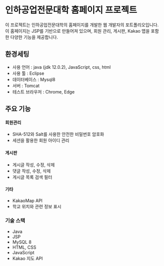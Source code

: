 # 인하공업전문대학 홈페이지 프로젝트


이 프로젝트는 인하공업전문대학의 홈페이지를 개발한 웹 개발자의 포트폴리오입니다. 이 홈페이지는 JSP를 기반으로 만들어져 있으며, 회원 관리, 게시판, Kakao 맵을 포함한 다양한 기능을 제공합니다.
## 환경세팅
- 사용 언어 : java (jdk 12.0.2), JavaScript, css, html
- 사용 툴 : Eclipse
- 데이터베이스 : Mysql8
- 서버 : Tomcat
- 테스트 브라우저 : Chrome, Edge


## 주요 기능

#### 회원관리
- SHA-512와 Salt를 사용한 안전한 비밀번호 암호화
- 세션을 활용한 회원 아이디 관리

#### 게시판
- 게시글 작성, 수정, 삭제
- 댓글 작성, 수정, 삭제
- 게시글 목록 검색 필터

#### 기타
- KakaoMap API
- 학교 위치와 관련 정보 표시

### 기술 스택
- Java
- JSP
- MySQL 8
- HTML, CSS
- JavaScript
- Kakao 지도 API
